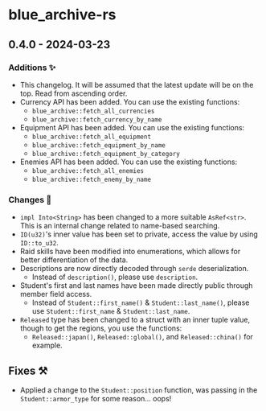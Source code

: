 # blue_archive-rs

## 0.4.0 - 2024-03-23

### Additions ✨

- This changelog. It will be assumed that the latest update will be on the top. Read from ascending order.
- Currency API has been added. You can use the existing functions:
  - `blue_archive::fetch_all_currencies`
  - `blue_archive::fetch_currency_by_name`
- Equipment API has been added. You can use the existing functions:
  - `blue_archive::fetch_all_equipment`
  - `blue_archive::fetch_equipment_by_name`
  - `blue_archive::fetch_equipment_by_category`
- Enemies API has been added. You can use the existing functions:
  - `blue_archive::fetch_all_enemies`
  - `blue_archive::fetch_enemy_by_name`

### Changes 📝

- `impl Into<String>` has been changed to a more suitable `AsRef<str>`. This is an internal change related to name-based searching.
- `ID(u32)`'s inner value has been set to private, access the value by using `ID::to_u32`.
- Raid skills have been modified into enumerations, which allows for better differentiation of the data.
- Descriptions are now directly decoded through `serde` deserialization.
  - Instead of `description()`, please use `description`.
- Student's first and last names have been made directly public through member field access.
  - Instead of `Student::first_name()` & `Student::last_name()`, please use `Student::first_name` & `Student::last_name`.
- `Released` type has been changed to a struct with an inner tuple value, though to get the regions, you use the functions:
  - `Released::japan()`, `Released::global()`, and `Released::china()` for example.

## Fixes ⚒️

- Applied a change to the `Student::position` function, was passing in the `Student::armor_type` for some reason... oops!
